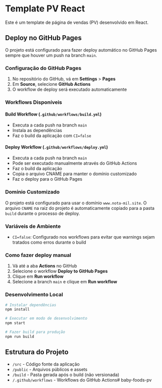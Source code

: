 # Template PV React

Este é um template de página de vendas (PV) desenvolvido em React.

## Deploy no GitHub Pages

O projeto está configurado para fazer deploy automático no GitHub Pages sempre que houver um push na branch `main`.

### Configuração do GitHub Pages

1. No repositório do GitHub, vá em **Settings** > **Pages**
2. Em **Source**, selecione **GitHub Actions**
3. O workflow de deploy será executado automaticamente

### Workflows Disponíveis

#### Build Workflow (`.github/workflows/build.yml`)
- Executa a cada push na branch `main`
- Instala as dependências
- Faz o build da aplicação com `CI=false`

#### Deploy Workflow (`.github/workflows/deploy.yml`)
- Executa a cada push na branch `main`
- Pode ser executado manualmente através do GitHub Actions
- Faz o build da aplicação
- Copia o arquivo CNAME para manter o domínio customizado
- Faz o deploy para o GitHub Pages

### Domínio Customizado

O projeto está configurado para usar o domínio `www.nota-mil.site`. O arquivo `CNAME` na raiz do projeto é automaticamente copiado para a pasta `build` durante o processo de deploy.

### Variáveis de Ambiente

- `CI=false`: Configurado nos workflows para evitar que warnings sejam tratados como erros durante o build

### Como fazer deploy manual

1. Vá até a aba **Actions** no GitHub
2. Selecione o workflow **Deploy to GitHub Pages**
3. Clique em **Run workflow**
4. Selecione a branch `main` e clique em **Run workflow**

### Desenvolvimento Local

```bash
# Instalar dependências
npm install

# Executar em modo de desenvolvimento
npm start

# Fazer build para produção
npm run build
```

## Estrutura do Projeto

- `/src` - Código fonte da aplicação
- `/public` - Arquivos públicos e assets
- `/build` - Pasta gerada após o build (não versionada)
- `/.github/workflows` - Workflows do GitHub Actions#   b a b y - f o o d s - p v  
 